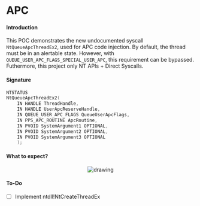 # APC

#### Introduction

This POC demonstrates the new undocumented syscall `NtQueueApcThreadEx2`, used for APC code injection. By default, the thread must be in an alertable state. However, with `QUEUE_USER_APC_FLAGS_SPECIAL_USER_APC`, this requirement can be bypassed. Futhermore, this project only NT APIs + Direct Syscalls.

#### Signature

```c
NTSTATUS
NtQueueApcThreadEx2(
    IN HANDLE ThreadHandle,
    IN HANDLE UserApcReserveHandle,
    IN QUEUE_USER_APC_FLAGS QueueUserApcFlags,
    IN PPS_APC_ROUTINE ApcRoutine,
    IN PVOID SystemArgument1 OPTIONAL,
    IN PVOID SystemArgument2 OPTIONAL,
    IN PVOID SystemArgument3 OPTIONAL
    );
```

#### What to expect?

<p align="center">
  <img src="https://i.imgur.com/9NnIkjY.png" alt="drawing"/> 
</p>

#### To-Do

- [ ] Implement ntdll!NtCreateThreadEx
